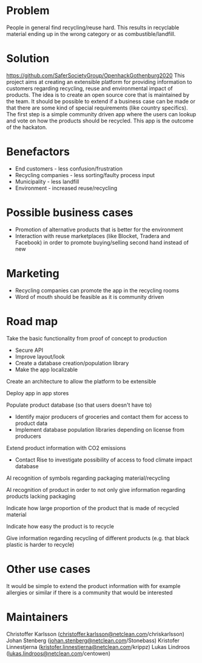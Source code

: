 # Problem
People in general find recycling/reuse hard. This results in recyclable material ending up in the wrong category or as combustible/landfill.

# Solution
https://github.com/SaferSocietyGroup/OpenhackGothenburg2020
This project aims at creating an extensible platform for providing information to customers regarding recycling, reuse and environmental impact of products. The idea is to create an open source core that is maintained by the team. It should be possible to extend if a business case can be made or that there are some kind of special requirements (like country specifics). The first step is a simple community driven app where the users can lookup and vote on how the products should be recycled. This app is the outcome of the hackaton.

# Benefactors
* End customers - less confusion/frustration
* Recycling companies - less sorting/faulty process input
* Municipality - less landfill
* Environment - increased reuse/recycling

# Possible business cases
* Promotion of alternative products that is better for the environment
* Interaction with reuse marketplaces (like Blocket, Tradera and Facebook) in order to promote buying/selling second hand instead of new

# Marketing
* Recycling companies can promote the app in the recycling rooms
* Word of mouth should be feasible as it is community driven

# Road map
Take the basic functionality from proof of concept to production
* Secure API
* Improve layout/look
* Create a database creation/population library
* Make the app localizable

Create an architecture to allow the platform to be extensible

Deploy app in app stores

Populate product database (so that users doesn't have to)
* Identify major producers of groceries and contact them for access to product data
* Implement database population libraries depending on license from producers

Extend product information with CO2 emissions
* Contact Rise to investigate possibility of access to food climate impact database

AI recognition of symbols regarding packaging material/recycling

AI recognition of product in order to not only give information regarding products lacking packaging

Indicate how large proportion of the product that is made of recycled material

Indicate how easy the product is to recycle

Give information regarding recycling of different products (e.g. that black plastic is harder to recycle)

# Other use cases
It would be simple to extend the product information with for example allergies or similar if there is a community that would be interested

# Maintainers
Christoffer Karlsson (christoffer.karlsson@netclean.com/chriskarlsson)
Johan Stenberg (johan.stenberg@netclean.com/Stonebass)
Kristofer Linnestjerna (kristofer.linnestjerna@netclean.com/krippz)
Lukas Lindroos (lukas.lindroos@netclean.com/centowen)
